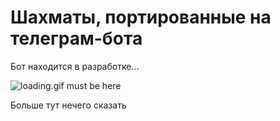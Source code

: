 # Шахматы, портированные на телеграм-бота

Бот находится в разработке...

<img src="https://upload.wikimedia.org/wikipedia/commons/b/b1/Loading_icon.gif?20151024034921" alt="loading.gif must be here" />

Больше тут нечего сказать